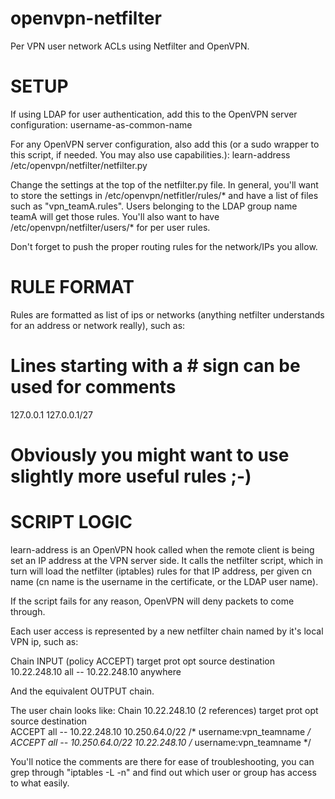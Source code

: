 openvpn-netfilter
=================

Per VPN user network ACLs using Netfilter and OpenVPN.

SETUP
=====

If using LDAP for user authentication, add this to the OpenVPN server configuration:
username-as-common-name

For any OpenVPN server configuration, also add this (or a sudo wrapper to this script, if needed. You may also use capabilities.):
learn-address /etc/openvpn/netfilter/netfilter.py

Change the settings at the top of the netfilter.py file. In general, you'll want to store the settings in /etc/openvpn/netfitler/rules/* and have a list of files such as "vpn_teamA.rules". Users belonging to the LDAP group name teamA will get those rules.
You'll also want to have /etc/openvpn/netfilter/users/* for per user rules.

Don't forget to push the proper routing rules for the network/IPs you allow.

RULE FORMAT
===========
Rules are formatted as list of ips or networks (anything netfilter understands for an address or network really), such as:

# Lines starting with a # sign can be used for comments
127.0.0.1
127.0.0.1/27
# Obviously you might want to use slightly more useful rules ;-)

SCRIPT LOGIC
============

learn-address is an OpenVPN hook called when the remote client is being set an IP address at the VPN server side. It calls the netfilter script, which in turn will load the netfilter (iptables) rules for that IP address, per given cn name (cn name is the username in the certificate, or the LDAP user name).

If the script fails for any reason, OpenVPN will deny packets to come through.

Each user access is represented by a new netfilter chain named by it's local VPN ip, such as:

Chain INPUT (policy ACCEPT)
target     prot opt source               destination         
10.22.248.10  all  --  10.22.248.10         anywhere 

And the equivalent OUTPUT chain.


The user chain looks like:
Chain 10.22.248.10 (2 references)
target     prot opt source               destination         
ACCEPT     all  --  10.22.248.10         10.250.64.0/22      /* username:vpn_teamname */ 
ACCEPT     all  --  10.250.64.0/22       10.22.248.10        /* username:vpn_teamname */ 


You'll notice the comments are there for ease of troubleshooting, you can grep through "iptables -L -n" and find out which user or group has access to what easily.
